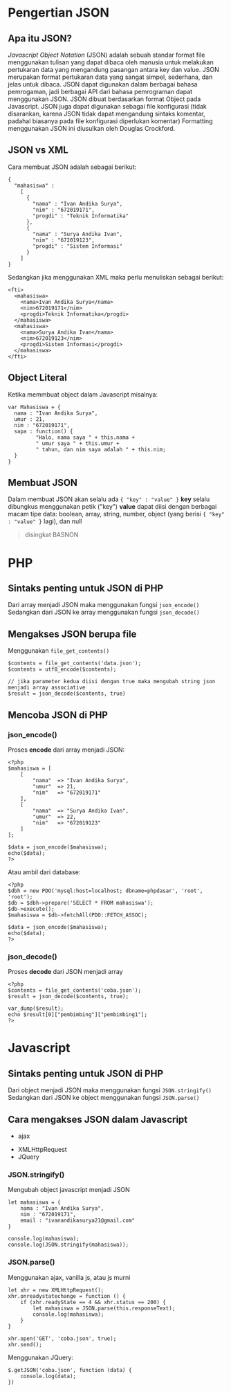 # Pengertian JSON

## Apa itu JSON?
_Javascript Object Notation_ (JSON) adalah sebuah standar format file menggunakan tulisan yang dapat dibaca oleh manusia untuk melakukan pertukaran data yang mengandung pasangan antara key dan value. JSON merupakan format pertukaran data yang sangat simpel, sederhana, dan jelas untuk dibaca. JSON dapat digunakan dalam berbagai bahasa pemrogaman, jadi berbagai API dari bahasa pemrograman dapat menggunakan JSON.
JSON dibuat berdasarkan format Object pada Javascript. JSON juga dapat digunakan sebagai file konfigurasi (tidak disarankan, karena JSON tidak dapat mengandung sintaks komentar, padahal biasanya pada file konfigurasi diperlukan komentar)
Formatting menggunakan JSON ini diusulkan oleh Douglas Crockford.

## JSON vs XML
Cara membuat JSON adalah sebagai berikut:
```
{
  "mahasiswa" :
    [
      {
        "nama" : "Ivan Andika Surya",
        "nim" : "672019171",
        "progdi" : "Teknik Informatika"
      },
      {
        "nama" : "Surya Andika Ivan",
        "nim" : "672019123",
        "progdi" : "Sistem Informasi"
      }
    ]
}
```

Sedangkan jika menggunakan XML maka perlu menuliskan sebagai berikut:
```
<fti>
  <mahasiswa>
    <nama>Ivan Andika Surya</nama>
    <nim>672019171</nim>
    <progdi>Teknik Informatika</progdi>
  </mahasiswa>
  <mahasiswa>
    <nama>Surya Andika Ivan</nama>
    <nim>672019123</nim>
    <progdi>Sistem Informasi</progdi>
  </mahasiswa>
</fti>
```

## Object Literal
Ketika memmbuat object dalam Javascript misalnya:
```
var Mahasiswa = {
  nama : "Ivan Andika Surya",
  umur : 21,
  nim : "672019171",
  sapa : function() {
         "Halo, nama saya " + this.nama +
         " umur saya " + this.umur +
         " tahun, dan nim saya adalah " + this.nim;
  }
}
```

## Membuat JSON
Dalam membuat JSON akan selalu ada ```{ "key" : "value" }```
**key** selalu dibungkus menggunakan petik ("key")
**value** dapat diisi dengan berbagai macam tipe data: boolean, array, string, number, object (yang berisi ```{ "key" : "value" }``` lagi), dan null 
> disingkat BASNON

# PHP
## Sintaks penting untuk JSON di PHP
Dari array menjadi JSON maka menggunakan fungsi ```json_encode()```
Sedangkan dari JSON ke array menggunakan fungsi ```json_decode()```

## Mengakses JSON berupa file
Menggunakan ```file_get_contents()```
```
$contents = file_get_contents('data.json');
$contents = utf8_encode($contents);

// jika parameter kedua diisi dengan true maka mengubah string json menjadi array associative
$result = json_decode($contents, true)
```
## Mencoba JSON di PHP
### json_encode()
Proses **encode** dari array menjadi JSON:
```
<?php
$mahasiswa = [
    [
        "nama"  => "Ivan Andika Surya",
        "umur"  => 21,
        "nim"   => "672019171"
    ],
    [
        "nama"  => "Surya Andika Ivan",
        "umur"  => 22,
        "nim"   => "672019123"
    ]
];

$data = json_encode($mahasiswa);
echo($data);
?>
```
Atau ambil dari database:
```
<?php
$dbh = new PDO('mysql:host=localhost; dbname=phpdasar', 'root', 'root');
$db = $dbh->prepare('SELECT * FROM mahasiswa');
$db->execute();
$mahasiswa = $db->fetchAll(PDO::FETCH_ASSOC);

$data = json_encode($mahasiswa);
echo($data);
?>
```
### json_decode()
Proses **decode** dari JSON menjadi array
```
<?php
$contents = file_get_contents('coba.json');
$result = json_decode($contents, true);

var_dump($result);
echo $result[0]["pembimbing"]["pembimbing1"];
?>
```

# Javascript
## Sintaks penting untuk JSON di PHP
Dari object menjadi JSON maka menggunakan fungsi ```JSON.stringify()```
Sedangkan dari JSON ke object menggunakan fungsi ```JSON.parse()```

## Cara mengakses JSON dalam Javascript
* ajax
+ XMLHttpRequest
+ JQuery

### JSON.stringify()
Mengubah object javascript menjadi JSON
```
let mahasiswa = {
    nama : "Ivan Andika Surya",
    nim : "672019171",
    email : "ivanandikasurya21@gmail.com"
}

console.log(mahasiswa);
console.log(JSON.stringify(mahasiswa));
```

### JSON.parse()
Menggunakan ajax, vanilla js, atau js murni
```
let xhr = new XMLHttpRequest();
xhr.onreadystatechange = function () {
    if (xhr.readyState == 4 && xhr.status == 200) {
        let mahasiswa = JSON.parse(this.responseText);
        console.log(mahasiswa);
    }
}

xhr.open('GET', 'coba.json', true);
xhr.send();
```
Menggunakan JQuery:
```
$.getJSON('coba.json', function (data) {
    console.log(data);
})
```
